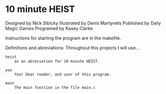 # 10 minute HEIST
Designed    by Nick Sibicky
Illustrated by Denis Martynets
Published   by Daily Magic Games
Programed   by Kasey Clarke

Instructions for starting the program are in the makefile.

Definitions and abreviations:
    Throughout this projects I will use...

    heist
        as an abreviation for 10 minute HEIST.

    you
        You! Dear reader, and user of this program.

    main
        The main function in the file main.c